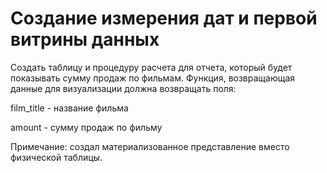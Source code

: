 # Создание измерения дат и первой витрины данных

Создать таблицу и процедуру расчета для отчета, который будет показывать сумму продаж по фильмам. Функция, возвращающая данные для визуализации должна возвращать поля:

film_title - название фильма

amount - сумму продаж по фильму

Примечание: создал материализованное представление вместо физической таблицы.